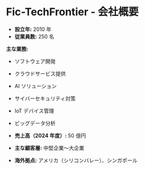 # Fic-TechFrontier - 会社概要

- **設立年:** 2010 年
- **従業員数:** 250 名

**主な業務:**

- ソフトウェア開発
- クラウドサービス提供
- AI ソリューション
- サイバーセキュリティ対策
- IoT デバイス管理
- ビッグデータ分析

- **売上高（2024 年度）:** 50 億円
- **主な顧客層:** 中堅企業～大企業
- **海外拠点:** アメリカ（シリコンバレー）、シンガポール
